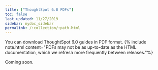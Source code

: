 ```yaml
---
title: ["ThoughtSpot 6.0 PDFs"]
toc: false
last_updated: 11/27/2019
sidebar: mydoc_sidebar
permalink: /:collection/:path.html
---
```


You can download ThoughtSpot 6.0 guides in PDF format.
{% include note.html content="PDFs may not be as up-to-date as the HTML documentation, which we refresh more frequently between releases."%}

Coming soon.

<!--* [Administrator Guide](/6.0/pdf/ThoughtSpot_Administration_Guide_6.0.pdf) -->
<!-- * [Deployment Guide for AWS](/6.0/pdf/ThoughtSpot_AWS_Installation_Guide_6.0.pdf) -->
<!-- * [Deployment Guide for Azure](/6.0/pdf/ThoughtSpot_Azure_Installation_Guide_6.0.pdf) -->
<!-- * [Data Integration Guide](/6.0/pdf/ThoughtSpot_Data_Integration_Guide_6.0.pdf) -->
<!-- * [Dell Install Guide](/6.0/pdf/ThoughtSpot_Dell_Integration_Guide_6.0.pdf) -->
<!-- * [Disaster Recovery Guide](/6.0/pdf/ThoughtSpot_Disaster_Recovery_Guide_6.0.pdf) -->
<!-- * [Embedding Guide](/6.0/pdf/ThoughtSpot_Application_Integration_Guide_6.0.pdf) -->
<!-- * [Deployment Guide for GCP](/6.0/pdf/ThoughtSpot_GCP_Installation_Guide_6.0.pdf) -->
<!-- * [Node Setup Guide](/6.0/pdf/ThoughtSpot_Node_Setup_Guide_6.0.pdf) -->
<!-- * [Reference Guide](/6.0/pdf/ThoughtSpot_Reference_Guide_6.0.pdf) -->
<!-- * [Release Notes](/6.0/pdf/ThoughtSpot_Release_Notes_6.0.pdf) -->
<!-- * [Deployment Guide for VMware](/6.0/pdf/ThoughtSpot_VMware_Installation_Guide_6.0.pdf) -->
